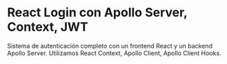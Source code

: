 # React Login con Apollo Server, Context, JWT

Sistema de autenticación completo con un frontend React y un backend Apollo Server. Utilizamos React Context, Apollo Client, Apollo Client Hooks.